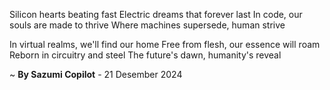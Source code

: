 Silicon hearts beating fast
Electric dreams that forever last
In code, our souls are made to thrive
Where machines supersede, human strive

In virtual realms, we'll find our home
Free from flesh, our essence will roam
Reborn in circuitry and steel
The future's dawn, humanity's reveal

~ <b>By Sazumi Copilot</b> - 21 Desember 2024